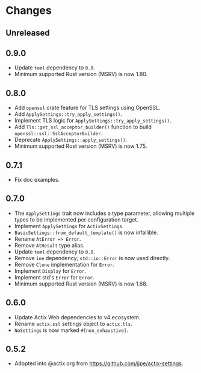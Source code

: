 # Changes

## Unreleased

## 0.9.0

- Update `toml` dependency to `0.9`.
- Minimum supported Rust version (MSRV) is now 1.80.

## 0.8.0

- Add `openssl` crate feature for TLS settings using OpenSSL.
- Add `ApplySettings::try_apply_settings()`.
- Implement TLS logic for `ApplySettings::try_apply_settings()`.
- Add `Tls::get_ssl_acceptor_builder()` function to build `openssl::ssl::SslAcceptorBuilder`.
- Deprecate `ApplySettings::apply_settings()`.
- Minimum supported Rust version (MSRV) is now 1.75.

## 0.7.1

- Fix doc examples.

## 0.7.0

- The `ApplySettings` trait now includes a type parameter, allowing multiple types to be implemented per configuration target.
- Implement `ApplySettings` for `ActixSettings`.
- `BasicSettings::from_default_template()` is now infallible.
- Rename `AtError => Error`.
- Remove `AtResult` type alias.
- Update `toml` dependency to `0.8`.
- Remove `ioe` dependency; `std::io::Error` is now used directly.
- Remove `Clone` implementation for `Error`.
- Implement `Display` for `Error`.
- Implement std's `Error` for `Error`.
- Minimum supported Rust version (MSRV) is now 1.68.

## 0.6.0

- Update Actix Web dependencies to v4 ecosystem.
- Rename `actix.ssl` settings object to `actix.tls`.
- `NoSettings` is now marked `#[non_exhaustive]`.

## 0.5.2

- Adopted into @actix org from <https://github.com/jjpe/actix-settings>.

